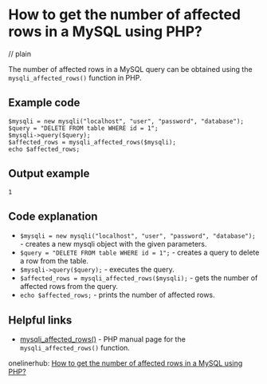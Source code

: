 # How to get the number of affected rows in a MySQL using PHP?
// plain

The number of affected rows in a MySQL query can be obtained using the `mysqli_affected_rows()` function in PHP.

## Example code

```
$mysqli = new mysqli("localhost", "user", "password", "database");
$query = "DELETE FROM table WHERE id = 1";
$mysqli->query($query);
$affected_rows = mysqli_affected_rows($mysqli);
echo $affected_rows;
```

## Output example

```
1
```

## Code explanation

- `$mysqli = new mysqli("localhost", "user", "password", "database");` - creates a new mysqli object with the given parameters.
- `$query = "DELETE FROM table WHERE id = 1";` - creates a query to delete a row from the table.
- `$mysqli->query($query);` - executes the query.
- `$affected_rows = mysqli_affected_rows($mysqli);` - gets the number of affected rows from the query.
- `echo $affected_rows;` - prints the number of affected rows.

## Helpful links
- [mysqli_affected_rows()](https://www.php.net/manual/en/mysqli.affected-rows.php) - PHP manual page for the `mysqli_affected_rows()` function.

onelinerhub: [How to get the number of affected rows in a MySQL using PHP?](https://onelinerhub.com/php-mysql/how-to-get-the-number-of-affected-rows-in-a-mysql-using-php)